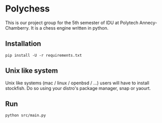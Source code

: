 # Polychess
This is our project group for the 5th semester of IDU at Polytech Annecy-Chamberry.
It is a chess engine written in python.

## Installation
```shell
pip install -U -r requirements.txt
```

## Unix like system
Unix like systems (mac / linux / openbsd / ...) users will have to install stockfish.
Do so using your distro's package manager, snap or yaourt.

## Run
```shell
python src/main.py
```
